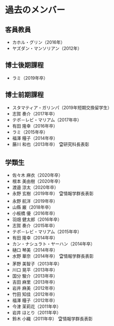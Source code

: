 # 過去のメンバー

## 客員教員

* カホル・グリン（2016年）
* ヤズダン・マンソリアン（2012年）

## 博士後期課程

* ラミ（2019年卒）

## 博士前期課程

* スタマティア・ガリンパ（2019年短期交換留学生）
* 志賀 奏介（2017年卒）
* テボ－レビ・マリアム（2017年卒）
* 有田 隆幸（2016年卒）
* ラミ（2015年卒）
* 福澤 糧子（2014年卒）
* 藤川 和也（2013年卒） 🏆研究科長表彰

## 学類生

* 佐々木 麻衣（2020年卒）
* 根本 美由樹（2020年卒）
* 渡邉 涼太（2020年卒）
* 永野 玄樹（2019年卒） 🏆情報学群長表彰
* 永野 航洋（2019年卒）
* 山縣 巌（2018年卒）
* 小板橋 優（2016年卒）
* 羽畑 健太郎（2016年卒）
* 志賀 奏介（2015年卒）
* テボ－レビ・マリアム（2015年卒）
* 有田 隆幸（2014年卒）
* カン・ナシュラト・ヤーハン（2014年卒）
* 樋口 琴美（2014年卒）
* 水野 華奈（2014年卒） 🏆情報学群長表彰
* 茅野 美智子（2013年卒）
* 川口 晃平（2013年卒）
* 国分 駿介（2013年卒）
* 吉田 麻里（2013年卒）
* 岩井 麻美（2012年卒）
* 竹田 知佳（2012年卒）
* 福澤 糧子（2012年卒）
* 今津 茉莉花（2011年卒）
* 岩井 ほとり（2011年卒）
* 鈴木 小織（2011年卒） 🏆情報学群長表彰

